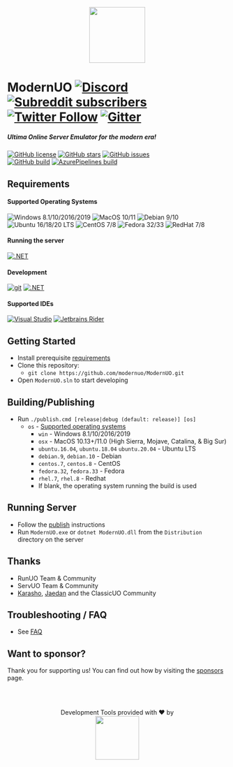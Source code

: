 <p align="center">
  <img src="https://user-images.githubusercontent.com/3953314/92417551-a00d7600-f117-11ea-9c28-bb03bbdb1954.png" width=128px />
</p>

ModernUO [![Discord](https://img.shields.io/discord/751317910504603701?logo=discord&style=social)](https://discord.gg/NUhe7Pq9gF) [![Subreddit subscribers](https://img.shields.io/reddit/subreddit-subscribers/modernuo?style=social&label=/r/modernuo)](https://www.reddit.com/r/ModernUO/) [![Twitter Follow](https://img.shields.io/twitter/follow/modernuo?label=@modernuo&style=social)](https://twitter.com/modernuo) [![Gitter](https://img.shields.io/gitter/room/modernuo/modernuo?logo=gitter&logoColor=46BC99&style=social)](https://gitter.im/modernuo/community?utm_source=badge&utm_medium=badge&utm_campaign=pr-badge)
=====

##### Ultima Online Server Emulator for the modern era!
[![GitHub license](https://img.shields.io/github/license/modernuo/ModernUO?color=blue)](https://github.com/modernuo/ModernUO/blob/master/LICENSE)
[![GitHub stars](https://img.shields.io/github/stars/modernuo/ModernUO?logo=github)](https://github.com/modernuo/ModernUO/stargazers)
[![GitHub issues](https://img.shields.io/github/issues/modernuo/ModernUO?logo=github)](https://github.com/modernuo/ModernUO/issues)
<br />
[![GitHub build](https://img.shields.io/github/workflow/status/modernuo/ModernUO/Build?logo=github)](https://github.com/modernuo/ModernUO/actions)
[![AzurePipelines build](https://dev.azure.com/modernuo/modernuo/_apis/build/status/Build?branchName=main)](https://dev.azure.com/modernuo/modernuo/_build/latest?definitionId=1&branchName=main)

## Requirements
#### Supported Operating Systems
![Windows 8.1/10/2016/2019](https://img.shields.io/badge/-server%202019-0078D6?logo=windows)
![MacOS 10/11](https://img.shields.io/badge/-big%20sur-222222?logo=apple&logoColor=white)
![Debian 9/10](https://img.shields.io/badge/-buster-A81D33?logo=debian)
![Ubuntu 16/18/20 LTS](https://img.shields.io/badge/-20LTS-E95420?logo=ubuntu&logoColor=white)
![CentOS 7/8](https://img.shields.io/badge/-8.3-262577?logo=centos&logoColor=white)
![Fedora 32/33](https://img.shields.io/badge/-33-0B57A4?logo=fedora&logoColor=white)
![RedHat 7/8](https://img.shields.io/badge/-8-BE0000?logo=red%20hat&logoColor=white)

#### Running the server
[![.NET](https://img.shields.io/badge/.NET-%205.0-5C2D91)](https://dotnet.microsoft.com/download/dotnet/5.0)

#### Development
[![git](https://img.shields.io/badge/-git-F05032?logo=git&logoColor=white)](https://github.com/modernuo/ModernUO.git)
[![.NET](https://img.shields.io/badge/.NET-%205.0.10%20SDK-5C2D91)](https://dotnet.microsoft.com/download/dotnet/5.0)

#### Supported IDEs
[![Visual Studio](https://img.shields.io/badge/-2019-5C2D91?logo=visualstudio)](https://visualstudio.microsoft.com/thank-you-downloading-visual-studio/?sku=Community)
[![Jetbrains Rider](https://img.shields.io/badge/-2021.2-bf0d22?logo=rider)](https://www.jetbrains.com/rider/download)

## Getting Started
- Install prerequisite [requirements](https://github.com/modernuo/ModernUO#requirements)
- Clone this repository:
  - `git clone https://github.com/modernuo/ModernUO.git`
- Open `ModernUO.sln` to start developing

## Building/Publishing
- Run `./publish.cmd [release|debug (default: release)] [os]`
  - `os` - [Supported operating systems](https://github.com/dotnet/core/blob/master/release-notes/5.0/5.0-supported-os.md)
    - `win` - Windows 8.1/10/2016/2019
    - `osx` - MacOS 10.13+/11.0 (High Sierra, Mojave, Catalina, & Big Sur)
    - `ubuntu.16.04`, `ubuntu.18.04` `ubuntu.20.04` - Ubuntu LTS
    - `debian.9`, `debian.10` - Debian
    - `centos.7`, `centos.8` - CentOS
    - `fedora.32`, `fedora.33` - Fedora
    - `rhel.7`, `rhel.8` - Redhat
    - If blank, the operating system running the build is used

## Running Server
- Follow the [publish](https://github.com/modernuo/ModernUO#publishing-builds) instructions
- Run `ModernUO.exe` or `dotnet ModernUO.dll` from the `Distribution` directory on the server

## Thanks
- RunUO Team & Community
- ServUO Team & Community
- [Karasho](https://github.com/andreakarasho), [Jaedan](https://github.com/jaedan) and the ClassicUO Community

## Troubleshooting / FAQ
- See [FAQ](./FAQ.md)

## Want to sponsor?
Thank you for supporting us! You can find out how by visiting the [sponsors](./SPONSORS.md) page.

</br></br>
<p align=center>Development Tools provided with &hearts; by <br><a href="https://www.jetbrains.com/?from=ModernUO"><img src="https://user-images.githubusercontent.com/3953314/86882249-cfb2ea00-c0a4-11ea-9cec-bf3f3bcc6f28.png" width="100px" /></a></p>
